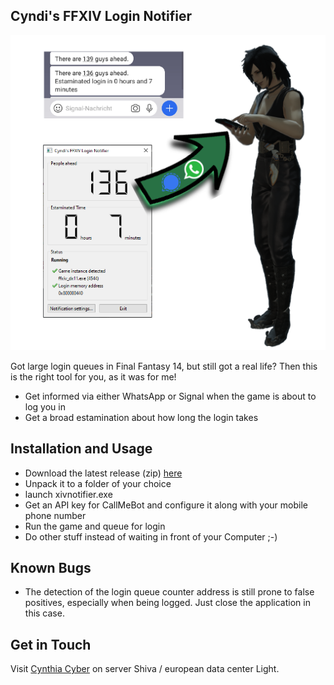 

## Cyndi's FFXIV Login Notifier

<img style="padding: 0; margin: 0; border: none;" src="xivnotifierartwok.png"/>

Got large login queues in Final Fantasy 14, but still got a real life? Then this is the right tool for you, as it was for me!

* Get informed via either WhatsApp or Signal when the game is about to log you in
* Get a broad estamination about how long the login takes

## Installation and Usage

* Download the latest release (zip) [here](https://github.com/vlohacks/XIVNotifier/releases/latest)
* Unpack it to a folder of your choice
* launch xivnotifier.exe
* Get an API key for CallMeBot and configure it along with your mobile phone number 
* Run the game and queue for login
* Do other stuff instead of waiting in front of your Computer ;-)

## Known Bugs

* The detection of the login queue counter address is still prone to false positives, especially when being logged. Just close the application in this case.

## Get in Touch

Visit [Cynthia Cyber](https://de.finalfantasyxiv.com/lodestone/character/23133327/) on server Shiva / european data center Light.
